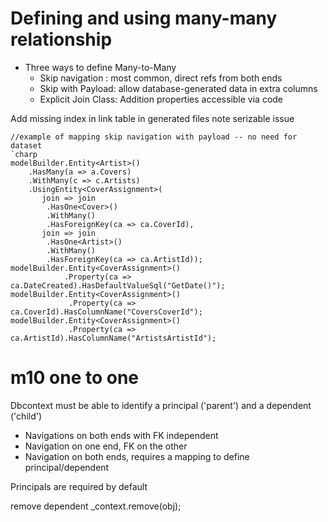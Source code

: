 # Defining and using many-many relationship

-   Three ways to define Many-to-Many
    -   Skip navigation : most common, direct refs from both ends
    -   Skip with Payload: allow database-generated data in extra columns
    -   Explicit Join Class: Addition properties accessible via code

Add missing index in link table in generated files
    note serizable issue

    //example of mapping skip navigation with payload -- no need for dataset
    `charp
    modelBuilder.Entity<Artist>()
        .HasMany(a => a.Covers)
        .WithMany(c => c.Artists)
        .UsingEntity<CoverAssignment>(
           join => join
            .HasOne<Cover>()
            .WithMany()
            .HasForeignKey(ca => ca.CoverId),
           join => join
            .HasOne<Artist>()
            .WithMany()
            .HasForeignKey(ca => ca.ArtistId));
    modelBuilder.Entity<CoverAssignment>()
                .Property(ca => ca.DateCreated).HasDefaultValueSql("GetDate()");
    modelBuilder.Entity<CoverAssignment>()
                 .Property(ca => ca.CoverId).HasColumnName("CoversCoverId");
    modelBuilder.Entity<CoverAssignment>()
                 .Property(ca => ca.ArtistId).HasColumnName("ArtistsArtistId");

# m10 one to one

Dbcontext must be able to identify a principal ('parent') and a dependent ('child')

-   Navigations on both ends with FK independent
-   Navigation on one end, FK on the other
-   Navigation on both ends, requires a mapping to define principal/dependent

Principals are required by default

remove dependent _context.remove(obj);



